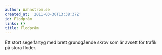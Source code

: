 ```yaml
---
author: Wahnstrom.se
created_at: '2011-03-30T13:38:37Z'
id: Flodpråm
links: {}
title: Flodpråm
---
```


Ett stort segelfartyg med brett grundgående skrov som är avsett för trafik på stora floder.
